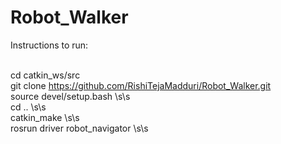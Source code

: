 # Robot_Walker
Instructions to run:

  <br> cd catkin_ws/src
  <br> git clone https://github.com/RishiTejaMadduri/Robot_Walker.git 
  <br> source devel/setup.bash \s\s
  <br> cd .. \s\s
  <br> catkin_make \s\s
  <br> rosrun driver robot_navigator \s\s

